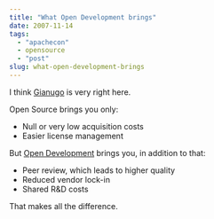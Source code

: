 ```yaml
---
title: "What Open Development brings"
date: 2007-11-14
tags: 
  - "apachecon"
  - opensource
  - "post"
slug: what-open-development-brings
---
```


I think [Gianugo](http://codeconsult.ch/bertrand/archives/000821.html) is very right here.

Open Source brings you only:

- Null or very low acquisition costs
- Easier license management

But [Open Development](http://www.open-development.org/cgi-bin/twiki/view/Main/WebHome) brings you, in addition to that:

- Peer review, which leads to higher quality
- Reduced vendor lock-in
- Shared R&D costs

That makes all the difference.
